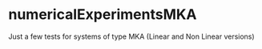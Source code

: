 # numericalExperimentsMKA
Just a few tests for systems of type MKA (Linear and Non Linear versions)
